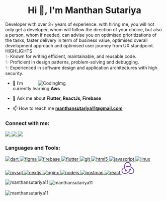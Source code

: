 <h1 align="center">Hi 👋, I'm Manthan Sutariya</h1>
<p align="left">
Developer with over 3+ years of experience. with hiring me, you will not only get a developer, whom will follow the direction of your choice, but also a person, whom if needed, can advise you on optimised prioritizations of the tasks, faster delivery in term of business value, optimised overall development approach and optimised user journey from UX standpoint.</br>
HIGHLIGHTS</br>
✨ Known for writing efficient, maintainable, and reusable code.</br>
✨ Proficient in design patterns, problem-solving and debugging.</br>
✨ Experienced in software design and application architectures with high security.</br>
</p>
<img alt="CodingImg" align="right" width="400" src="https://cdn.dribbble.com/users/1162077/screenshots/3848914/programmer.gif" />


- 🌱 I’m currently learning **Aws**

- 💬 Ask me about **Flutter, ReactJs, Firebase**

- 📫 How to reach me **manthansutariya11@gmail.com**

<h3 align="left">Connect with me:</h3>
<p align="left">

<a href="https://www.youtube.com/@SpeedCode11" target="blank">
<img src="https://custom-icon-badges.demolab.com/badge/%20Linkedin-red?style=for-the-badge&logo=icons8-youtube" />
</a>

<a href="https://www.linkedin.com/in/manthan-sutariya-153b2217a/" target="blank">
<img src="https://custom-icon-badges.demolab.com/badge/%20Linkedin-red?style=for-the-badge&logo=icons8-linkedin" />
</a>

<a href="https://twitter.com/SutariyaManthan" target="blank">
<img src="https://custom-icon-badges.demolab.com/badge/%20Twitter-red?style=for-the-badge&logo=icons8-twitter-240" />
</a>

<h3 align="left">Languages and Tools:</h3>
<p align="left"> <a href="https://dart.dev" target="_blank" rel="noreferrer"> <img src="https://www.vectorlogo.zone/logos/dartlang/dartlang-icon.svg" alt="dart" width="40" height="40"/> </a> 
<a href="https://www.figma.com/" target="_blank" rel="noreferrer"> <img src="https://www.vectorlogo.zone/logos/figma/figma-icon.svg" alt="figma" width="40" height="40"/> </a> 
<a href="https://firebase.google.com/" target="_blank" rel="noreferrer"> <img src="https://www.vectorlogo.zone/logos/firebase/firebase-icon.svg" alt="firebase" width="40" height="40"/> </a> 
<a href="https://flutter.dev" target="_blank" rel="noreferrer"> <img src="https://www.vectorlogo.zone/logos/flutterio/flutterio-icon.svg" alt="flutter" width="40" height="40"/> </a> 
<a href="https://git-scm.com/" target="_blank" rel="noreferrer"> <img src="https://www.vectorlogo.zone/logos/git-scm/git-scm-icon.svg" alt="git" width="40" height="40"/> </a> 
<a href="https://www.w3.org/html/" target="_blank" rel="noreferrer"> <img src="https://cdn.jsdelivr.net/gh/devicons/devicon/icons/html5/html5-plain.svg" alt="html5" width="40" height="40"/> </a> 
<a href="https://developer.mozilla.org/en-US/docs/Web/JavaScript" target="_blank" rel="noreferrer"> <img src="https://cdn.jsdelivr.net/gh/devicons/devicon/icons/javascript/javascript-plain.svg" alt="javascript" width="40" height="40"/> </a> 
<a href="https://www.linux.org/" target="_blank" rel="noreferrer"> <img src="https://cdn.jsdelivr.net/gh/devicons/devicon/icons/linux/linux-original.svg" alt="linux" width="40" height="40"/> </a> 
<a href="https://www.mysql.com/" target="_blank" rel="noreferrer"> <img src="https://cdn.jsdelivr.net/gh/devicons/devicon/icons/mysql/mysql-original.svg" alt="mysql" width="40" height="40"/> </a> 
<a href="https://nextjs.org/" target="_blank" rel="noreferrer"> <img src="https://cdn.jsdelivr.net/gh/devicons/devicon/icons/nextjs/nextjs-original.svg" alt="nextjs" width="40" height="40"/> </a> 
<a href="https://www.nginx.com" target="_blank" rel="noreferrer"> <img src="https://cdn.jsdelivr.net/gh/devicons/devicon/icons/nginx/nginx-original.svg" alt="nginx" width="40" height="40"/> </a> 
<a href="https://nodejs.org" target="_blank" rel="noreferrer"> <img src="https://cdn.jsdelivr.net/gh/devicons/devicon/icons/nodejs/nodejs-original.svg" alt="nodejs" width="40" height="40"/> </a> 
<a href="https://postman.com" target="_blank" rel="noreferrer"> <img src="https://www.vectorlogo.zone/logos/getpostman/getpostman-icon.svg" alt="postman" width="40" height="40"/> </a> 
<a href="https://reactjs.org/" target="_blank" rel="noreferrer"> <img src="https://cdn.jsdelivr.net/gh/devicons/devicon/icons/react/react-original.svg" alt="react" width="40" height="40"/> </a> 
<a href="https://redux.js.org" target="_blank" rel="noreferrer"> <img src="https://raw.githubusercontent.com/devicons/devicon/master/icons/redux/redux-original.svg" alt="redux" width="40" height="40"/> </a> </p>

<p><img align="left" src="https://github-readme-stats.vercel.app/api/top-langs?username=manthansutariya11&show_icons=true&locale=en&layout=compact" alt="manthansutariya11" /></p>

<p>&nbsp;<img align="center" src="https://github-readme-stats.vercel.app/api?username=manthansutariya11&show_icons=true&locale=en" alt="manthansutariya11" /></p>

<p><img align="center" src="https://github-readme-streak-stats.herokuapp.com/?user=manthansutariya11&" alt="manthansutariya11" /></p>
